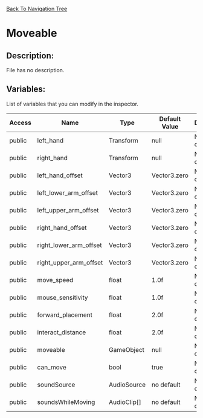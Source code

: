 [Back To Navigation Tree](https://wesleywh.github.io/GameDevRepo/docs/navigation.html)
# Moveable

## Description:
File has no description.

## Variables:
List of variables that you can modify in the inspector.

|Access|Name|Type|Default Value|Description|
|---|---|---|---|---|
|public|left_hand|Transform|null|No description.|
|public|right_hand|Transform|null|No description.|
|public|left_hand_offset|Vector3|Vector3.zero|No description.|
|public|left_lower_arm_offset|Vector3|Vector3.zero|No description.|
|public|left_upper_arm_offset|Vector3|Vector3.zero|No description.|
|public|right_hand_offset|Vector3|Vector3.zero|No description.|
|public|right_lower_arm_offset|Vector3|Vector3.zero|No description.|
|public|right_upper_arm_offset|Vector3|Vector3.zero|No description.|
|public|move_speed|float|1.0f|No description.|
|public|mouse_sensitivity|float|1.0f|No description.|
|public|forward_placement|float|2.0f|No description.|
|public|interact_distance|float|2.0f|No description.|
|public|moveable|GameObject|null|No description.|
|public|can_move|bool|true|No description.|
|public|soundSource|AudioSource|no default|No description.|
|public|soundsWhileMoving|AudioClip[]|no default|No description.|
